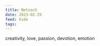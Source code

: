```yaml
---
title: Netzach
date: 2023-02-25
feed: hide
tags:
---
```


creativity, love, passion, devotion, emotion